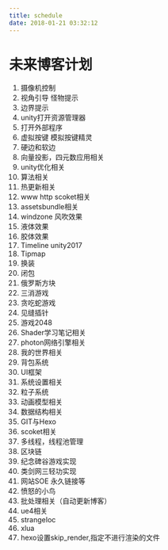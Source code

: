 ```yaml
---
title: schedule
date: 2018-01-21 03:32:12
---
```



# 未来博客计划

1.  摄像机控制
2. 视角引导 怪物提示
3. 边界提示
4. unity打开资源管理器
5. 打开外部程序
6. 虚拟按键 模拟按键精灵
7. 硬边和软边
8. 向量投影，四元数应用相关
9. unity优化相关
10. 算法相关
11. 热更新相关
12. www http scoket相关
13. assetsbundle相关
14. windzone 风吹效果
15. 液体效果
16. 胶体效果
17. Timeline unity2017 
18. Tipmap
19. 换装
20. 闭包
21. 俄罗斯方块
22. 三消游戏
23. 贪吃蛇游戏
24. 见缝插针
25. 游戏2048
26. Shader学习笔记相关
27. photon网络引擎相关
28. 我的世界相关
29. 背包系统
30. UI框架
31. 系统设置相关
32. 粒子系统
33. 动画模型相关
34. 数据结构相关
35. GIT与Hexo
36. scoket相关
37. 多线程，线程池管理
38. 区块链
39. 纪念碑谷游戏实现
40. 类剑网三轻功实现
41. 网站SOE 永久链接等
42. 愤怒的小鸟
43. 批处理相关（自动更新博客）
44. ue4相关
45. strangeIoc
46. xlua
47. hexo设置skip_render,指定不进行渲染的文件



